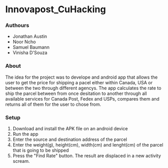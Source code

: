 # Innovapost_CuHacking

### Authours
* Jonathan Austin
* Noor Ncho
* Samuel Baumann
* Vinisha D'Souza

### About
The idea for the project was to develope and android app that allows the user to get the price for shipping a pacel either within Canada, USA or between the two through different agencys. The app calculates the rate to ship the parcel between from once desitation to another through all available services for Canada Post, Fedex and USPs, compares them and returns all of them for the user to chose from.


### Setup
1. Download and install the APK file on an android device
2. Run the app
3. Enter the source and destination address of the parcel
4. Enter the weight(g), height(cm), width(cm) and lenght(cm) of the parcel that is going to be shipped
5. Press the "Find Rate" button.
The result are displaced in a new activity scream.

